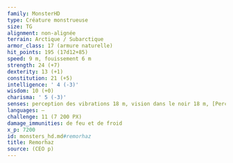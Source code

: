 ```yaml
---
family: MonsterHD
type: Créature monstrueuse
size: TG
alignment: non-alignée
terrain: Arctique / Subarctique
armor_class: 17 (armure naturelle)
hit_points: 195 (17d12+85)
speed: 9 m, fouissement 6 m
strength: 24 (+7)
dexterity: 13 (+1)
constitution: 21 (+5)
intelligence: ' 4 (-3)'
wisdom: 10 (+0)
charisma: ' 5 (-3)'
senses: perception des vibrations 18 m, vision dans le noir 18 m, [Perception passive](hd_abilities_dexterity_perception_passive.md) 10
languages: —
challenge: 11 (7 200 PX)
damage_immunities: de feu et de froid
x_p: 7200
id: monsters_hd.md#remorhaz
title: Remorhaz
source: (CEO p)
---
```


